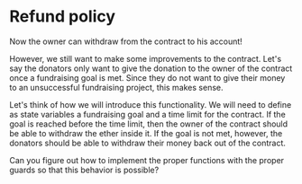 # Refund policy

Now the owner can withdraw from the contract to his account!

However, we still want to make some improvements to the contract. Let's say the donators only want to give the donation to the owner of the contract once a fundraising goal is met. Since they do not want to give their money to an unsuccessful fundraising project, this makes sense.

Let's think of how we will introduce this functionality. We will need to define as state variables a fundraising goal and a time limit for the contract. If the goal is reached before the time limit, then the owner of the contract should be able to withdraw the  ether inside it. If the goal is not met, however, the donators should be able to withdraw their money back out of the contract. 

Can you figure out how to implement the proper functions with the proper guards so that this behavior is possible?
